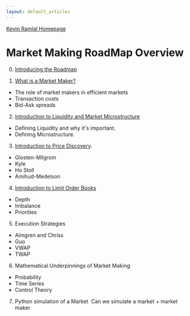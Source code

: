 ```yaml
---
layout: default_articles
---
```

[Kevin Ramlal Homepage](https://kevinramlal.github.io)

# Market Making RoadMap Overview

0. [Introducing the Roadmap](./Articles/about_roadmap.md)

1. [What is a Market Maker?](./Articles/Market-Making.md)
- The role of market makers in efficient markets
- Transaction costs
- Bid-Ask spreads

2. [Introduction to Liquidity and Market Microstructure](./Articles/Intro-to-Liquidity.md)
- Defining Liquidity and why it's important.
- Defining Microstructure.


3. [Introduction to Price Discovery](./Articles/Price-Discovery-Process.md).
- Glosten-Milgrom
- Kyle
- Ho Stoll 
- Amihud-Medelson

4. [Introduction to Limit Order Books](./Articles/intro-to-lob.md)
- Depth
- Imbalance
- Priorities

5. Execution Strategies 
- Almgren and Chriss
- Guo 
- VWAP
- TWAP

6. Mathematical Underpinnings of Market Making
- Probability
- Time Series
- Control Theory


7. Python simulation of a Market 
Can we simulate a market + market maker
